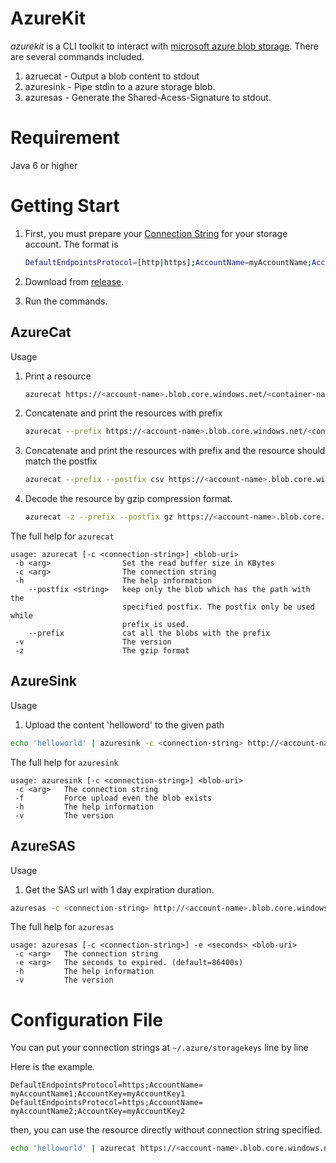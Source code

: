 # AzureKit
*azurekit* is a CLI toolkit to interact with [microsoft azure blob storage](https://azure.microsoft.com/en-us/documentation/articles/storage-introduction/#blob-storage). There are several commands included.

1. azruecat - Output a blob content to stdout
2. azuresink - Pipe stdin to a azure storage blob.
3. azuresas - Generate the Shared-Acess-Signature to stdout.

# Requirement
Java 6 or higher

# Getting Start

1. First, you must prepare your [Connection String](https://azure.microsoft.com/en-us/documentation/articles/storage-configure-connection-string/) for your storage account. The format is 

	```bash
	DefaultEndpointsProtocol=[http|https];AccountName=myAccountName;AccountKey=myAccountKey
	```

2. Download from [release](https://github.com/tenmax/azurekit/releases).

3. Run the commands.

## AzureCat

Usage

1. Print a resource

	```bash
	azurecat https://<account-name>.blob.core.windows.net/<container-name>/<blob-path>
	```
	
2. Concatenate and print the resources with prefix

	```bash
	azurecat --prefix https://<account-name>.blob.core.windows.net/<container-name>/<blob-prefix>
	```
3. Concatenate and print the resources with prefix and the resource should match the postfix

	```bash
	azurecat --prefix --postfix csv https://<account-name>.blob.core.windows.net/<container-name>/<blob-prefix>
	```

4. Decode the resource by gzip compression format.

	```bash
	azurecat -z --prefix --postfix gz https://<account-name>.blob.core.windows.net/<container-name>/<blob-prefix>
	```
	
The full help for `azurecat`

```
usage: azurecat [-c <connection-string>] <blob-uri>
 -b <arg>                Set the read buffer size in KBytes
 -c <arg>                The connection string
 -h                      The help information
    --postfix <string>   keep only the blob which has the path with the
                         specified postfix. The postfix only be used while
                         prefix is used.
    --prefix             cat all the blobs with the prefix
 -v                      The version
 -z                      The gzip format
```
 

## AzureSink

Usage

1. Upload the content 'helloword' to the given path

```bash
echo 'helloworld' | azuresink -c <connection-string> http://<account-name>.blob.core.windows.net/<container-name>/<blob-path>
```

The full help for `azuresink`

```
usage: azuresink [-c <connection-string>] <blob-uri>
 -c <arg>   The connection string
 -f         Force upload even the blob exists
 -h         The help information
 -v         The version
```	


## AzureSAS

Usage

1. Get the SAS url with 1 day expiration duration.

```bash
azuresas -c <connection-string> http://<account-name>.blob.core.windows.net/<container-name>/<blob-path>
```

The full help for `azuresas`

```
usage: azuresas [-c <connection-string>] -e <seconds> <blob-uri>
 -c <arg>   The connection string
 -e <arg>   The seconds to expired. (default=86400s)
 -h         The help information
 -v         The version
```
	
# Configuration File

You can put your connection strings at `~/.azure/storagekeys` line by line

Here is the example.

```
DefaultEndpointsProtocol=https;AccountName= myAccountName1;AccountKey=myAccountKey1
DefaultEndpointsProtocol=https;AccountName= myAccountName2;AccountKey=myAccountKey2
```

then, you can use the resource directly without connection string specified.

```bash
echo 'helloworld' | azurecat https://<account-name>.blob.core.windows.net/<container-name>/<blob-path>
```